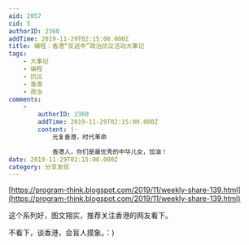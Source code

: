 ```yaml
---
aid: 2057
cid: 5
authorID: 2360
addTime: 2019-11-29T02:15:00.000Z
title: 编程：香港“反送中”政治抗议活动大事记
tags:
    - 大事记
    - 编程
    - 抗议
    - 香港
    - 政治
comments:
    -
        authorID: 2360
        addTime: 2019-11-29T02:15:00.000Z
        content: |-
            光复香港，时代革命

            香港人，你们是最优秀的中华儿女，加油！
date: 2019-11-29T02:15:00.000Z
category: 分享发现
---
```


[https://program-think.blogspot.com/2019/11/weekly-share-139.html](https://program-think.blogspot.com/2019/11/weekly-share-139.html)

这个系列好，图文翔实，推荐关注香港的网友看下。

不看下，谈香港，会盲人摸象。：)
